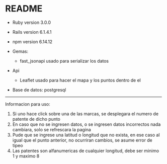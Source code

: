 # README
* Ruby version 3.0.0
* Rails version 6.1.4.1
* npm version 6.14.12


* Gemas:
  - fast_jsonapi usado para serializar los datos

* Api
  - Leaflet usado para hacer el mapa y los puntos dentro de el

* Base de datos: postgresql
______________________________
Informacion para uso:

1) Si uno hace click sobre una de las marcas, se desplegara el numero de patente de dicho punto
2) En caso que no se ingresen datos, o se ingresen datos incorrectos nada cambiara, solo se refrescara la pagina
3) Pude que se ingrese una latitud o longitud que no exista, en ese caso al igual que el punto anterior, no ocurriran cambios, se asume error de tipeo
4) Las patentes son alfanumericas de cualquier longitud, debe ser minimo 1 y maximo 8

